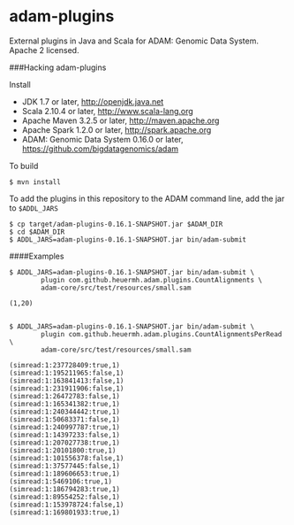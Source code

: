 adam-plugins
============

External plugins in Java and Scala for ADAM: Genomic Data System.  Apache 2 licensed.


###Hacking adam-plugins

Install

 * JDK 1.7 or later, http://openjdk.java.net
 * Scala 2.10.4 or later, http://www.scala-lang.org
 * Apache Maven 3.2.5 or later, http://maven.apache.org
 * Apache Spark 1.2.0 or later, http://spark.apache.org
 * ADAM: Genomic Data System 0.16.0 or later, https://github.com/bigdatagenomics/adam


To build

    $ mvn install


To add the plugins in this repository to the ADAM command line, add the jar to ```$ADDL_JARS```

    $ cp target/adam-plugins-0.16.1-SNAPSHOT.jar $ADAM_DIR
    $ cd $ADAM_DIR
    $ ADDL_JARS=adam-plugins-0.16.1-SNAPSHOT.jar bin/adam-submit


####Examples

    $ ADDL_JARS=adam-plugins-0.16.1-SNAPSHOT.jar bin/adam-submit \
            plugin com.github.heuermh.adam.plugins.CountAlignments \
            adam-core/src/test/resources/small.sam
     
    (1,20)


    $ ADDL_JARS=adam-plugins-0.16.1-SNAPSHOT.jar bin/adam-submit \
            plugin com.github.heuermh.adam.plugins.CountAlignmentsPerRead \
            adam-core/src/test/resources/small.sam
     
    (simread:1:237728409:true,1)
    (simread:1:195211965:false,1)
    (simread:1:163841413:false,1)
    (simread:1:231911906:false,1)
    (simread:1:26472783:false,1)
    (simread:1:165341382:true,1)
    (simread:1:240344442:true,1)
    (simread:1:50683371:false,1)
    (simread:1:240997787:true,1)
    (simread:1:14397233:false,1)
    (simread:1:207027738:true,1)
    (simread:1:20101800:true,1)
    (simread:1:101556378:false,1)
    (simread:1:37577445:false,1)
    (simread:1:189606653:true,1)
    (simread:1:5469106:true,1)
    (simread:1:186794283:true,1)
    (simread:1:89554252:false,1)
    (simread:1:153978724:false,1)
    (simread:1:169801933:true,1)
